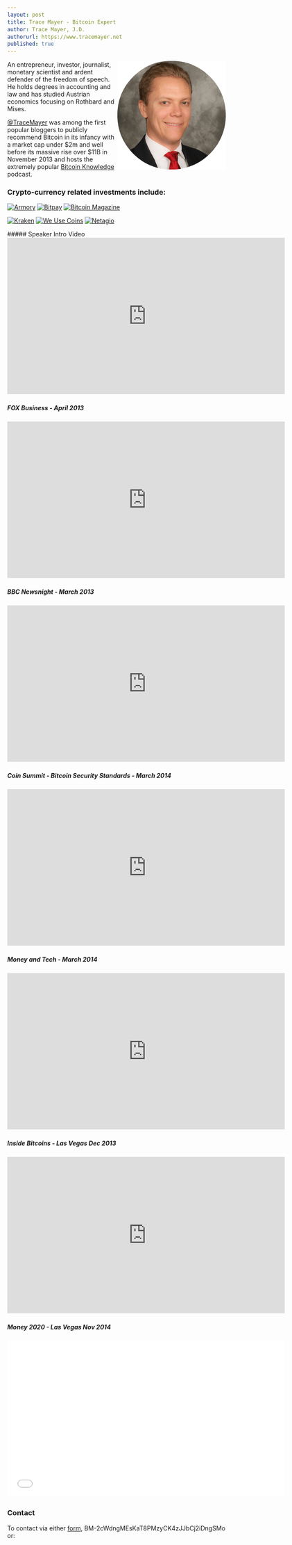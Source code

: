 ```yaml
---
layout: post
title: Trace Mayer - Bitcoin Expert
author: Trace Mayer, J.D.
authorurl: https://www.tracemayer.net
published: true
---
```


<img src="/images/trace-mayer.png" alt="Trace Mayer" align="right">An entrepreneur, investor, journalist, monetary scientist and ardent defender of the freedom of speech. He holds degrees in accounting and law and has studied Austrian economics focusing on Rothbard and Mises.

<a title="Trace Mayer" href="http://www.twitter.com/tracemayer"  target="_blank">@TraceMayer</a> was among the first popular bloggers to publicly recommend Bitcoin in its infancy with a market cap under $2m and well before its massive rise over $11B in November 2013 and hosts the extremely popular <a title="Bitcoin Knowledge" href="http://www.bitcoin.kn"  target="_blank">Bitcoin Knowledge</a> podcast.

### Crypto-currency related investments include:

<a href="http://www.bitcoinarmory.com" align="left" target="_blank"><img
 src="http://www.tracemayer.net/images/armory.png" alt="Armory"
 style="border: 0px solid ; width: 200px; height: 58px;"></a> 
 <a href="http://www.bitpay.com" align="middle" target="_blank"><img
 src="http://www.tracemayer.net/images/bitpay.png" alt="Bitpay"
 style="border: 0px solid ; width: 200px; height: 58px;"></a> <a href="http://www.bitcoinmagazine.com" align="right" target="_blank"><img
 src="http://www.tracemayer.net/images/bitcoin-magazine.png" alt="Bitcoin Magazine"
 style="border: 0px solid ; width: 200px; height: 58px;"></a>
<p>
 <a href="http://www.kraken.com" align="left" target="_blank"><img
 src="http://www.tracemayer.net/images/kraken.png" alt="Kraken"
 style="border: 0px solid ; width: 200px; height: 58px;"></a> <a href="http://www.weusecoins.com" align="middle" target="_blank"><img
 src="http://www.tracemayer.net/images/we-use-coins.png" alt="We Use Coins"
 style="border: 0px solid ; width: 200px; height: 70px;"></a> <a href="http://www.netagio.com" align="right" target="_blank"><img
 src="http://www.tracemayer.net/images/netagio.png"  alt="Netagio"
 style="border: 0px solid ; width: 200px; height: 58px;"></a>
 <p>
##### Speaker Intro Video

<iframe width="640" height="360" src="https://www.youtube.com/embed/mgpDuH17T0Y" frameborder="0" allowfullscreen></iframe>

##### FOX Business - April 2013

<iframe width="640" height="360" src="https://www.youtube.com/embed/NM32O5YqgdY" frameborder="0" allowfullscreen></iframe>

##### BBC Newsnight - March 2013

<iframe width="640" height="360" src="https://www.youtube.com/embed/UA5_paH__q0" frameborder="0" allowfullscreen></iframe>

##### Coin Summit - Bitcoin Security Standards - March 2014

<iframe width="640" height="360" src="https://www.youtube.com/embed/F28bqzD-m5w" frameborder="0" allowfullscreen></iframe>

##### Money and Tech - March 2014

<iframe width="640" height="360" src="https://www.youtube.com/embed/ge-Rc6XvU6w" frameborder="0" allowfullscreen></iframe>

##### Inside Bitcoins - Las Vegas Dec 2013

<iframe width="640" height="360" src="https://www.youtube.com/embed/tYQe7JHJZPM" frameborder="0" allowfullscreen></iframe>

##### Money 2020 - Las Vegas Nov 2014

 <iframe width="640" height="360" src="//www.youtube.com/embed/6W_DNR9Bhus" frameborder="0" allowfullscreen></iframe>
 
### Contact

To contact via either <a title="contact us" href="http://www.runtogold.com/about/contact/"  target="_blank">form</a>, BM-2cWdngMEsKaT8PMzyCK4zJJbCj2iDngSMo or:
<p>
